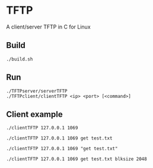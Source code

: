 # TFTP
A client/server TFTP in C for Linux

## Build
	./build.sh

## Run
	./TFTPserver/serverTFTP
	./TFTPclient/clientTFTP <ip> <port> [<command>]

## Client example
	./clientTFTP 127.0.0.1 1069

	./clientTFTP 127.0.0.1 1069 get test.txt
	
	./clientTFTP 127.0.0.1 1069 "get test.txt"
	
	./clientTFTP 127.0.0.1 1069 get test.txt blksize 2048
